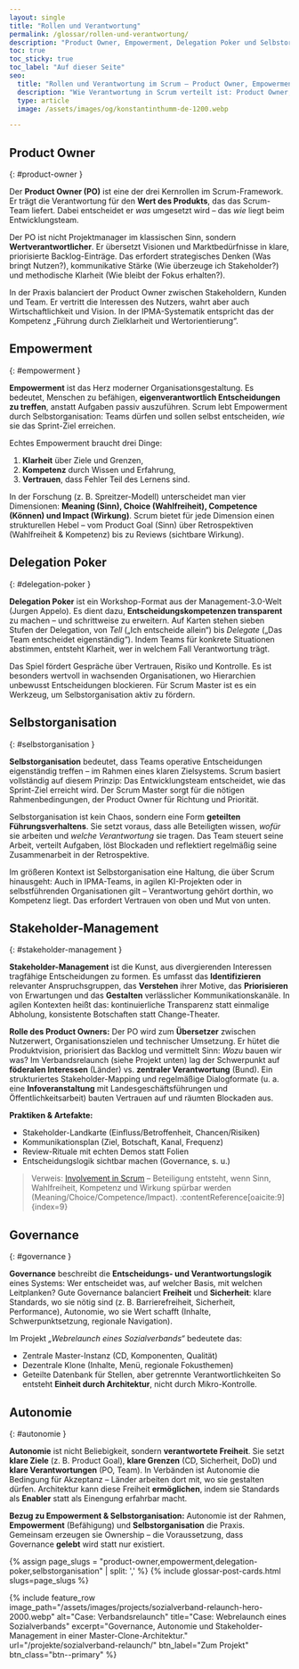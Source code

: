 ```yaml
---
layout: single
title: "Rollen und Verantwortung"
permalink: /glossar/rollen-und-verantwortung/
description: "Product Owner, Empowerment, Delegation Poker und Selbstorganisation – wie Verantwortung in Scrum verteilt und in agilen Organisationen gelebt wird."
toc: true
toc_sticky: true
toc_label: "Auf dieser Seite"
seo:
  title: "Rollen und Verantwortung im Scrum – Product Owner, Empowerment & Governance"
  description: "Wie Verantwortung in Scrum verteilt ist: Product Owner, Empowerment, Selbstorganisation und Governance als Fundament agiler Organisationen."
  type: article
  image: /assets/images/og/konstantinthumm-de-1200.webp

---
```


## Product Owner
{: #product-owner }

Der **Product Owner (PO)** ist eine der drei Kernrollen im Scrum-Framework.
Er trägt die Verantwortung für den **Wert des Produkts**, das das Scrum-Team liefert. Dabei entscheidet er *was* umgesetzt wird – das *wie* liegt beim Entwicklungsteam.

Der PO ist nicht Projektmanager im klassischen Sinn, sondern **Wertverantwortlicher**.
Er übersetzt Visionen und Marktbedürfnisse in klare, priorisierte Backlog-Einträge.
Das erfordert strategisches Denken (Was bringt Nutzen?), kommunikative Stärke (Wie überzeuge ich Stakeholder?) und methodische Klarheit (Wie bleibt der Fokus erhalten?).

In der Praxis balanciert der Product Owner zwischen Stakeholdern, Kunden und Team. Er vertritt die Interessen des Nutzers, wahrt aber auch Wirtschaftlichkeit und Vision.
In der IPMA-Systematik entspricht das der Kompetenz „Führung durch Zielklarheit und Wertorientierung“.

## Empowerment
{: #empowerment }

**Empowerment** ist das Herz moderner Organisationsgestaltung.
Es bedeutet, Menschen zu befähigen, **eigenverantwortlich Entscheidungen zu treffen**, anstatt Aufgaben passiv auszuführen.
Scrum lebt Empowerment durch Selbstorganisation: Teams dürfen und sollen selbst entscheiden, *wie* sie das Sprint-Ziel erreichen.

Echtes Empowerment braucht drei Dinge:
1. **Klarheit** über Ziele und Grenzen,
2. **Kompetenz** durch Wissen und Erfahrung,
3. **Vertrauen**, dass Fehler Teil des Lernens sind.

In der Forschung (z. B. Spreitzer-Modell) unterscheidet man vier Dimensionen:
**Meaning (Sinn), Choice (Wahlfreiheit), Competence (Können) und Impact (Wirkung)**.
Scrum bietet für jede Dimension einen strukturellen Hebel – vom Product Goal (Sinn) über Retrospektiven (Wahlfreiheit & Kompetenz) bis zu Reviews (sichtbare Wirkung).

## Delegation Poker
{: #delegation-poker }

**Delegation Poker** ist ein Workshop-Format aus der Management-3.0-Welt (Jurgen Appelo).
Es dient dazu, **Entscheidungskompetenzen transparent** zu machen – und schrittweise zu erweitern.
Auf Karten stehen sieben Stufen der Delegation, von *Tell* („Ich entscheide allein“) bis *Delegate* („Das Team entscheidet eigenständig“).
Indem Teams für konkrete Situationen abstimmen, entsteht Klarheit, wer in welchem Fall Verantwortung trägt.

Das Spiel fördert Gespräche über Vertrauen, Risiko und Kontrolle.
Es ist besonders wertvoll in wachsenden Organisationen, wo Hierarchien unbewusst Entscheidungen blockieren.
Für Scrum Master ist es ein Werkzeug, um Selbstorganisation aktiv zu fördern.

## Selbstorganisation
{: #selbstorganisation }

**Selbstorganisation** bedeutet, dass Teams operative Entscheidungen eigenständig treffen – im Rahmen eines klaren Zielsystems.
Scrum basiert vollständig auf diesem Prinzip: Das Entwicklungsteam entscheidet, wie das Sprint-Ziel erreicht wird. Der Scrum Master sorgt für die nötigen Rahmenbedingungen, der Product Owner für Richtung und Priorität.

Selbstorganisation ist kein Chaos, sondern eine Form **geteilten Führungsverhaltens**.
Sie setzt voraus, dass alle Beteiligten wissen, *wofür* sie arbeiten und *welche Verantwortung* sie tragen.
Das Team steuert seine Arbeit, verteilt Aufgaben, löst Blockaden und reflektiert regelmäßig seine Zusammenarbeit in der Retrospektive.

Im größeren Kontext ist Selbstorganisation eine Haltung, die über Scrum hinausgeht:
Auch in IPMA-Teams, in agilen KI-Projekten oder in selbstführenden Organisationen gilt – Verantwortung gehört dorthin, wo Kompetenz liegt.
Das erfordert Vertrauen von oben und Mut von unten.

## Stakeholder-Management
{: #stakeholder-management }

**Stakeholder-Management** ist die Kunst, aus divergierenden Interessen tragfähige Entscheidungen zu formen.
Es umfasst das **Identifizieren** relevanter Anspruchsgruppen, das **Verstehen** ihrer Motive, das **Priorisieren** von Erwartungen und das **Gestalten** verlässlicher Kommunikationskanäle.
In agilen Kontexten heißt das: kontinuierliche Transparenz statt einmalige Abholung, konsistente Botschaften statt Change-Theater.

**Rolle des Product Owners:**
Der PO wird zum **Übersetzer** zwischen Nutzerwert, Organisationszielen und technischer Umsetzung. Er hütet die Produktvision, priorisiert das Backlog und vermittelt Sinn: *Wozu* bauen wir was?
Im Verbandsrelaunch (siehe Projekt unten) lag der Schwerpunkt auf **föderalen Interessen** (Länder) vs. **zentraler Verantwortung** (Bund). Ein strukturiertes Stakeholder-Mapping und regelmäßige Dialogformate (u. a. eine **Infoveranstaltung** mit Landesgeschäftsführungen und Öffentlichkeitsarbeit) bauten Vertrauen auf und räumten Blockaden aus.

**Praktiken & Artefakte:**
- Stakeholder-Landkarte (Einfluss/Betroffenheit, Chancen/Risiken)
- Kommunikationsplan (Ziel, Botschaft, Kanal, Frequenz)
- Review-Rituale mit echten Demos statt Folien
- Entscheidungslogik sichtbar machen (Governance, s. u.)

> Verweis: [Involvement in Scrum](/involvement-scrum-team/) – Beteiligung entsteht, wenn Sinn, Wahlfreiheit, Kompetenz und Wirkung spürbar werden (Meaning/Choice/Competence/Impact). :contentReference[oaicite:9]{index=9}


## Governance
{: #governance }

**Governance** beschreibt die **Entscheidungs- und Verantwortungslogik** eines Systems: Wer entscheidet was, auf welcher Basis, mit welchen Leitplanken?
Gute Governance balanciert **Freiheit** und **Sicherheit**: klare Standards, wo sie nötig sind (z. B. Barrierefreiheit, Sicherheit, Performance), Autonomie, wo sie Wert schafft (Inhalte, Schwerpunktsetzung, regionale Navigation).

Im Projekt *„Webrelaunch eines Sozialverbands“* bedeutete das:
- Zentrale Master-Instanz (CD, Komponenten, Qualität)
- Dezentrale Klone (Inhalte, Menü, regionale Fokusthemen)
- Geteilte Datenbank für Stellen, aber getrennte Verantwortlichkeiten
So entsteht **Einheit durch Architektur**, nicht durch Mikro-Kontrolle.


## Autonomie
{: #autonomie }

**Autonomie** ist nicht Beliebigkeit, sondern **verantwortete Freiheit**.
Sie setzt **klare Ziele** (z. B. Product Goal), **klare Grenzen** (CD, Sicherheit, DoD) und **klare Verantwortungen** (PO, Team).
In Verbänden ist Autonomie die Bedingung für Akzeptanz – Länder arbeiten dort mit, wo sie gestalten dürfen. Architektur kann diese Freiheit **ermöglichen**, indem sie Standards als **Enabler** statt als Einengung erfahrbar macht.

**Bezug zu Empowerment & Selbstorganisation:**
Autonomie ist der Rahmen, **Empowerment** (Befähigung) und **Selbstorganisation** die Praxis. Gemeinsam erzeugen sie Ownership – die Voraussetzung, dass Governance **gelebt** wird statt nur existiert.


{% assign page_slugs = "product-owner,empowerment,delegation-poker,selbstorganisation" | split: ',' %}
{% include glossar-post-cards.html slugs=page_slugs %}

{% include feature_row
  image_path="/assets/images/projects/sozialverband-relaunch-hero-2000.webp"
  alt="Case: Verbandsrelaunch"
  title="Case: Webrelaunch eines Sozialverbands"
  excerpt="Governance, Autonomie und Stakeholder-Management in einer Master-Clone-Architektur."
  url="/projekte/sozialverband-relaunch/"
  btn_label="Zum Projekt"
  btn_class="btn--primary" %}
